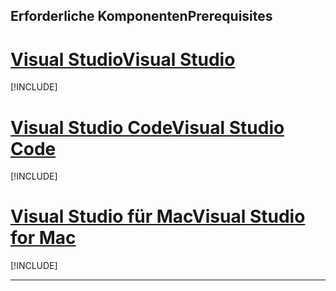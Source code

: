 ## <a name="prerequisites"></a><span data-ttu-id="7d09a-101">Erforderliche Komponenten</span><span class="sxs-lookup"><span data-stu-id="7d09a-101">Prerequisites</span></span>

# <a name="visual-studiotabvisual-studio"></a>[<span data-ttu-id="7d09a-102">Visual Studio</span><span class="sxs-lookup"><span data-stu-id="7d09a-102">Visual Studio</span></span>](#tab/visual-studio)

[!INCLUDE[](~/includes/net-core-prereqs-vs-2.2.md)]

# <a name="visual-studio-codetabvisual-studio-code"></a>[<span data-ttu-id="7d09a-103">Visual Studio Code</span><span class="sxs-lookup"><span data-stu-id="7d09a-103">Visual Studio Code</span></span>](#tab/visual-studio-code)

[!INCLUDE[](~/includes/net-core-prereqs-vsc-2.2.md)]

# <a name="visual-studio-for-mactabvisual-studio-mac"></a>[<span data-ttu-id="7d09a-104">Visual Studio für Mac</span><span class="sxs-lookup"><span data-stu-id="7d09a-104">Visual Studio for Mac</span></span>](#tab/visual-studio-mac)

[!INCLUDE[](~/includes/net-core-prereqs-mac-2.2.md)]

---